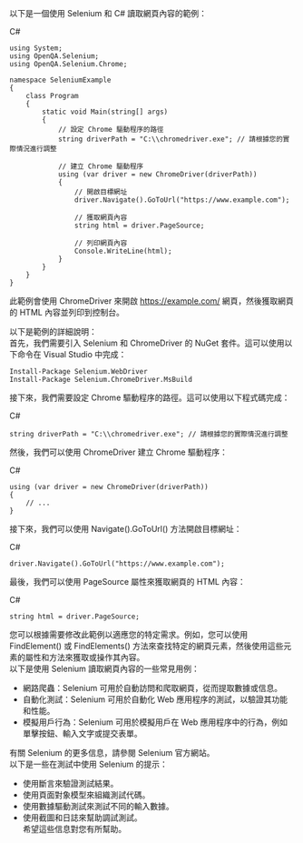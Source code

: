 
以下是一個使用 Selenium 和 C# 讀取網頁內容的範例：

C#
```
using System;
using OpenQA.Selenium;
using OpenQA.Selenium.Chrome;

namespace SeleniumExample
{
    class Program
    {
        static void Main(string[] args)
        {
            // 設定 Chrome 驅動程序的路徑
            string driverPath = "C:\\chromedriver.exe"; // 請根據您的實際情況進行調整

            // 建立 Chrome 驅動程序
            using (var driver = new ChromeDriver(driverPath))
            {
                // 開啟目標網址
                driver.Navigate().GoToUrl("https://www.example.com");

                // 獲取網頁內容
                string html = driver.PageSource;

                // 列印網頁內容
                Console.WriteLine(html);
            }
        }
    }
}

```
此範例會使用 ChromeDriver 來開啟 https://example.com/ 網頁，然後獲取網頁的 HTML 內容並列印到控制台。  

以下是範例的詳細說明：  
首先，我們需要引入 Selenium 和 ChromeDriver 的 NuGet 套件。這可以使用以下命令在 Visual Studio 中完成：

```
Install-Package Selenium.WebDriver  
Install-Package Selenium.ChromeDriver.MsBuild  
```

接下來，我們需要設定 Chrome 驅動程序的路徑。這可以使用以下程式碼完成：

C#
```
string driverPath = "C:\\chromedriver.exe"; // 請根據您的實際情況進行調整
```

然後，我們可以使用 ChromeDriver 建立 Chrome 驅動程序：

C#
```
using (var driver = new ChromeDriver(driverPath))
{
    // ...
}
```

接下來，我們可以使用 Navigate().GoToUrl() 方法開啟目標網址：

C#
```
driver.Navigate().GoToUrl("https://www.example.com");
```

最後，我們可以使用 PageSource 屬性來獲取網頁的 HTML 內容：

C#
```
string html = driver.PageSource;
```

您可以根據需要修改此範例以適應您的特定需求。例如，您可以使用 FindElement() 或 FindElements() 方法來查找特定的網頁元素，然後使用這些元素的屬性和方法來獲取或操作其內容。  
以下是使用 Selenium 讀取網頁內容的一些常見用例：  
* 網路爬蟲：Selenium 可用於自動訪問和爬取網頁，從而提取數據或信息。  
* 自動化測試：Selenium 可用於自動化 Web 應用程序的測試，以驗證其功能和性能。  
* 模擬用戶行為：Selenium 可用於模擬用戶在 Web 應用程序中的行為，例如單擊按鈕、輸入文字或提交表單。  


有關 Selenium 的更多信息，請參閱 Selenium 官方網站。  
以下是一些在測試中使用 Selenium 的提示：  
* 使用斷言來驗證測試結果。  
* 使用頁面對象模型來組織測試代碼。  
* 使用數據驅動測試來測試不同的輸入數據。  
* 使用截圖和日誌來幫助調試測試。  
希望這些信息對您有所幫助。  
